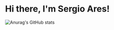 # Hi there, I'm Sergio Ares!
![Anurag's GitHub stats](https://github-readme-stats.vercel.app/api?username=sergio-ares&show_icons=true&theme=radical)
